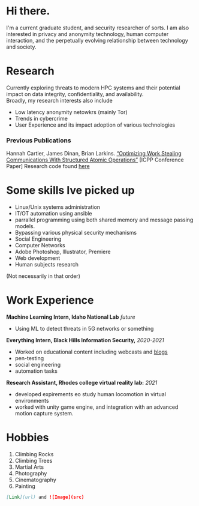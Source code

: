 # Hi there.

I'm a current graduate student, and security researcher of sorts. I am also interested in privacy and anonymity technology, human computer interaction, and the perpetually evolving relationship between technology and society.

# Research
Currently exploring threats to modern HPC systems and  their potential impact on data integrity, confidentiality, and availability.  
Broadly, my research interests also include
- Low latency anonymity netowkrs (mainly Tor)
- Trends in cybercrime
- User Experience and its impact adoption of various technologies

### Previous Publications

Hannah Cartier, James Dinan, Brian Larkins. 
[“Optimizing Work Stealing Communications With Structured Atomic Operations”](https://www.researchgate.net/publication/353224638_Optimizing_Work_Stealing_Communication_with_Structured_Atomic_Operations) [ICPP Conference Paper]
Research code found [here](https://github.com/brianlarkins/saws)

# Some skills Ive picked up
- Linux/Unix systems administration
- IT/OT automation using ansible
- parrallel programming using both shared memory and message passing models.
- Bypassing various physical security mechanisms
- Social Engineering
- Computer Networks
- Adobe Photoshop, Illustrator, Premiere
- Web development
- Human subjects research

(Not necessarily in that order)

# Work Experience
**Machine Learning Intern, Idaho National Lab**     <em>future</em>
* Using ML to detect threats in 5G networks or something

**Everything Intern, Black Hills Information Security,**      <em>2020-2021</em>
- Worked on educational content including webcasts and [blogs](https://www.activecountermeasures.com/category/malware-of-the-day/)
- pen-testing
- social engineering
- automation tasks

**Research Assistant, Rhodes college virtual reality lab:**     <em>2021</em>
- developed expirements eo study human locomotion in virtual environments
- worked with unity game engine, and integration with an advanced motion capture system.

# Hobbies
1. Climbing Rocks
2. Climbing Trees
3. Martial Arts
4. Photography
5. Cinematography 
6. Painting
```markdown
[Link](url) and ![Image](src)
```
